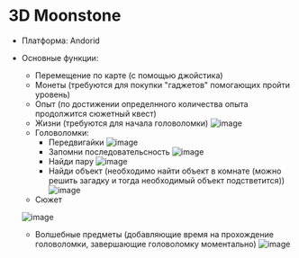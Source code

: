 # 3D Moonstone

* Платформа: Andorid

* Основные функции: 
  * Перемещение по карте (с помощью джойстика)
  * Монеты (требуются для покупки "гаджетов" помогающих пройти уровень)
  * Опыт (по достижении определнного количества опыта продолжится сюжетный квест)
  * Жизни (требуются для начала головоломки)
  ![image](https://user-images.githubusercontent.com/82523053/212753837-736d2734-999e-4e6c-a77f-a80720293f1e.png)
  * Головоломки:
    * Передвигайки
    ![image](https://user-images.githubusercontent.com/82523053/212754084-e2c30522-3dc7-4ff8-af55-b5bbe76ed746.png)
    * Запомни последовательсность
    ![image](https://user-images.githubusercontent.com/82523053/212754259-52c08d3b-64bc-4376-a7ff-823962e9125f.png)
    * Найди пару
    ![image](https://user-images.githubusercontent.com/82523053/212754340-a3de8c1b-17fe-435a-8752-f12117d00a3a.png)
    * Найди объект (необходимо найти объект в комнате (можно решить загадку и тогда необходимый объект подстветится))
    ![image](https://user-images.githubusercontent.com/82523053/212754465-55fd124e-d178-4ea9-8a6a-0ebc3d6f940c.png)
  * Сюжет
  
  ![image](https://user-images.githubusercontent.com/82523053/212754711-2fb4f8cc-0ee5-4401-bebf-e32ec97e8114.png)
  * Волшебные предметы (добавляющие время на прохождение головоломки, завершающие головоломку моментально)
  ![image](https://user-images.githubusercontent.com/82523053/212754883-b34636a4-11cc-4c9f-a920-29d39989592c.png)
